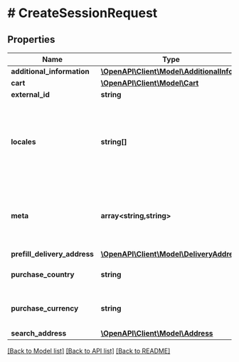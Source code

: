 # # CreateSessionRequest

## Properties

Name | Type | Description | Notes
------------ | ------------- | ------------- | -------------
**additional_information** | [**\OpenAPI\Client\Model\AdditionalInfo**](AdditionalInfo.md) |  | [optional]
**cart** | [**\OpenAPI\Client\Model\Cart**](Cart.md) |  |
**external_id** | **string** |  | [optional]
**locales** | **string[]** | List of locales to load the shipping selector widget in, in order of preference (first supported one will be used). |
**meta** | **array<string,string>** | Generic key/value object that is used for supplying complementing information. | [optional]
**prefill_delivery_address** | [**\OpenAPI\Client\Model\DeliveryAddress**](DeliveryAddress.md) |  | [optional]
**purchase_country** | **string** | The country of the purchase. Example SE. |
**purchase_currency** | **string** | The currency of the purchase. Example SEK. |
**search_address** | [**\OpenAPI\Client\Model\Address**](Address.md) |  | [optional]

[[Back to Model list]](../../README.md#models) [[Back to API list]](../../README.md#endpoints) [[Back to README]](../../README.md)
